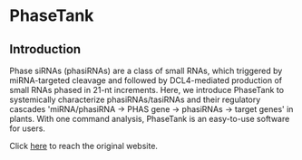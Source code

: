 # PhaseTank

## Introduction
Phase siRNAs (phasiRNAs) are a class of small RNAs, which triggered by miRNA-targeted cleavage and followed by DCL4-mediated production of small RNAs phased in 21-nt increments.
Here, we introduce PhaseTank to systemically characterize phasiRNAs/tasiRNAs and their regulatory cascades 'miRNA/phasiRNA -> PHAS gene -> phasiRNAs -> target genes' in plants. With one command analysis, PhaseTank is an easy-to-use software for users.

Click [here](http://phasetank.sourceforge.net/) to reach the original website.
